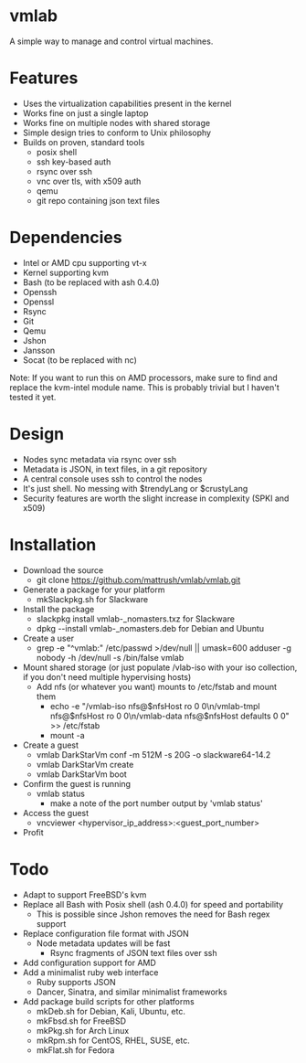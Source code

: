# vmlab
A simple way to manage and control virtual machines.

# Features
- Uses the virtualization capabilities present in the kernel
- Works fine on just a single laptop
- Works fine on multiple nodes with shared storage
- Simple design tries to conform to Unix philosophy
- Builds on proven, standard tools 
  - posix shell
  - ssh key-based auth
  - rsync over ssh
  - vnc over tls, with x509 auth
  - qemu
  - git repo containing json text files

# Dependencies
- Intel or AMD cpu supporting vt-x
- Kernel supporting kvm
- Bash (to be replaced with ash 0.4.0)
- Openssh
- Openssl
- Rsync
- Git
- Qemu
- Jshon
- Jansson
- Socat (to be replaced with nc)

Note: If you want to run this on AMD processors, make sure to find and replace the kvm-intel module name. This is probably trivial but I haven't tested it yet.

# Design
- Nodes sync metadata via rsync over ssh
- Metadata is JSON, in text files, in a git repository
- A central console uses ssh to control the nodes
- It's just shell. No messing with $trendyLang or $crustyLang
- Security features are worth the slight increase in complexity (SPKI and x509)

# Installation
- Download the source
  - git clone https://github.com/mattrush/vmlab/vmlab.git
- Generate a package for your platform
  - mkSlackpkg.sh for Slackware
- Install the package
  - slackpkg install vmlab-<version>_nomasters.txz for Slackware
  - dpkg --install vmlab-<version>_nomasters.deb for Debian and Ubuntu
- Create a user
  - grep -e "^vmlab:" /etc/passwd >/dev/null || umask=600 adduser -g nobody -h /dev/null -s /bin/false vmlab
- Mount shared storage (or just populate /vlab-iso with your iso collection, if you don't need multiple hypervising hosts)
  - Add nfs (or whatever you want) mounts to /etc/fstab and mount them
    - echo -e "/vmlab-iso nfs@$nfsHost ro 0 0\n/vmlab-tmpl nfs@$nfsHost ro 0 0\n/vmlab-data nfs@$nfsHost defaults 0 0" >> /etc/fstab
    - mount -a
- Create a guest
  - vmlab DarkStarVm conf -m 512M -s 20G -o slackware64-14.2
  - vmlab DarkStarVm create
  - vmlab DarkStarVm boot
- Confirm the guest is running
  - vmlab status
    - make a note of the port number output by 'vmlab status'
- Access the guest
  - vncviewer <hypervisor_ip_address>:<guest_port_number>
- Profit

# Todo
- Adapt to support FreeBSD's kvm
- Replace all Bash with Posix shell (ash 0.4.0) for speed and portability
  - This is possible since Jshon removes the need for Bash regex support
- Replace configuration file format with JSON
  - Node metadata updates will be fast
    - Rsync fragments of JSON text files over ssh
- Add configuration support for AMD
- Add a minimalist ruby web interface
  - Ruby supports JSON
  - Dancer, Sinatra, and similar minimalist frameworks
- Add package build scripts for other platforms
  - mkDeb.sh for Debian, Kali, Ubuntu, etc.
  - mkFbsd.sh for FreeBSD
  - mkPkg.sh for Arch Linux
  - mkRpm.sh for CentOS, RHEL, SUSE, etc.
  - mkFlat.sh for Fedora
